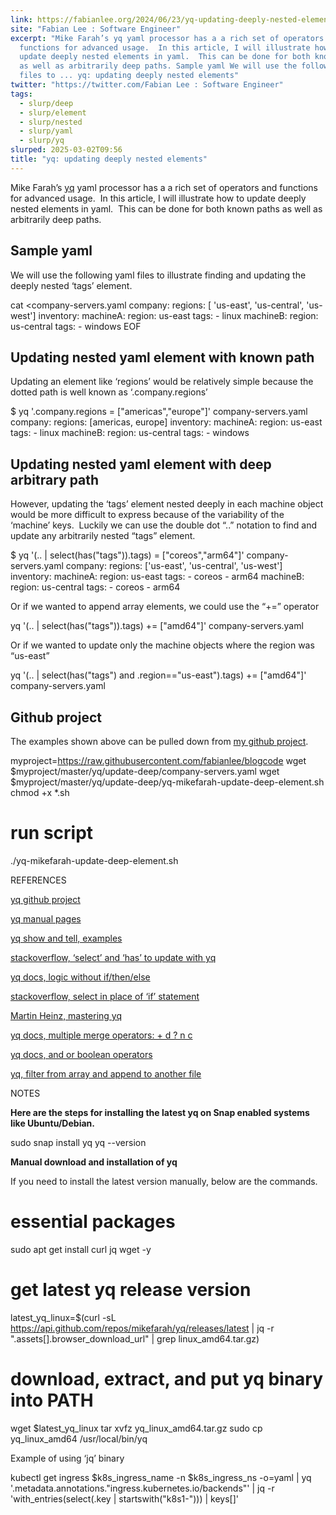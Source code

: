 ```yaml
---
link: https://fabianlee.org/2024/06/23/yq-updating-deeply-nested-elements/
site: "Fabian Lee : Software Engineer"
excerpt: "Mike Farah’s yq yaml processor has a a rich set of operators and
  functions for advanced usage.  In this article, I will illustrate how to
  update deeply nested elements in yaml.  This can be done for both known paths
  as well as arbitrarily deep paths. Sample yaml We will use the following yaml
  files to ... yq: updating deeply nested elements"
twitter: "https://twitter.com/Fabian Lee : Software Engineer"
tags:
  - slurp/deep
  - slurp/element
  - slurp/nested
  - slurp/yaml
  - slurp/yq
slurped: 2025-03-02T09:56
title: "yq: updating deeply nested elements"
---
```


Mike Farah’s [yq](https://github.com/mikefarah/yq) yaml processor has a a rich set of operators and functions for advanced usage.  In this article, I will illustrate how to update deeply nested elements in yaml.  This can be done for both known paths as well as arbitrarily deep paths.

## Sample yaml

We will use the following yaml files to illustrate finding and updating the deeply nested ‘tags’ element.

cat <<EOF >company-servers.yaml
company:
  regions: [ 'us-east', 'us-central', 'us-west']
  inventory:
    machineA:
      region: us-east
      tags:
      - linux
    machineB:
      region: us-central
      tags:
      - windows
EOF

## Updating nested yaml element with known path

Updating an element like ‘regions’ would be relatively simple because the dotted path is well known as ‘.company.regions’

$ yq '.company.regions = ["americas","europe"]' company-servers.yaml 
company:
  regions: [americas, europe]
  inventory:
    machineA:
      region: us-east
      tags:
        - linux
    machineB:
      region: us-central
      tags:
        - windows

## Updating nested yaml element with deep arbitrary path

However, updating the ‘tags’ element nested deeply in each machine object would be more difficult to express because of the variability of the ‘machine<ID>’ keys.  Luckily we can use the double dot “..” notation to find and update any arbitrarily nested “tags” element.

$ yq '(.. | select(has("tags")).tags) = ["coreos","arm64"]' company-servers.yaml
company:
  regions: ['us-east', 'us-central', 'us-west']
  inventory:
    machineA:
      region: us-east
      tags:
        - coreos
        - arm64
    machineB:
      region: us-central
      tags:
        - coreos
        - arm64

Or if we wanted to append array elements, we could use the “+=” operator

yq '(.. | select(has("tags")).tags) += ["amd64"]' company-servers.yaml

Or if we wanted to update only the machine objects where the region was “us-east”

yq '(.. | select(has("tags") and .region=="us-east").tags) += ["amd64"]' company-servers.yaml

## Github project

The examples shown above can be pulled down from [my github project](https://github.com/fabianlee/blogcode/tree/master/yq/update-deep).

myproject=https://raw.githubusercontent.com/fabianlee/blogcode
wget $myproject/master/yq/update-deep/company-servers.yaml
wget $myproject/master/yq/update-deep/yq-mikefarah-update-deep-element.sh
chmod +x *.sh

# run script
./yq-mikefarah-update-deep-element.sh

REFERENCES

[yq github project](https://github.com/mikefarah/yq)

[yq manual pages](https://mikefarah.gitbook.io/yq/)

[yq show and tell, examples](https://github.com/mikefarah/yq/discussions/categories/show-and-tell)

[stackoverflow, ‘select’ and ‘has’ to update with yq](https://stackoverflow.com/questions/71764331/using-yq-to-increment-value-if-field-exists)

[yq docs, logic without if/then/else](https://mikefarah.gitbook.io/yq/usage/tips-and-tricks#logic-without-if-elif-else)

[stackoverflow, select in place of ‘if’ statement](https://stackoverflow.com/questions/69273004/update-a-specific-object-value-under-yaml-based-on-a-condition-using-yq)

[Martin Heinz, mastering yq](https://towardsdatascience.com/yq-mastering-yaml-processing-in-command-line-e1ff5ebc0823)

[yq docs, multiple merge operators: + d ? n c](https://mikefarah.gitbook.io/yq/operators/multiply-merge)

[yq docs, and or boolean operators](https://mikefarah.gitbook.io/yq/operators/boolean-operators)

[yq, filter from array and append to another file](https://github.com/mikefarah/yq/discussions/712)

NOTES

**Here are the steps for installing the latest yq on Snap enabled systems like Ubuntu/Debian.**

sudo snap install yq
yq --version

**Manual download and installation of yq**

If you need to install the latest version manually, below are the commands.

# essential packages
sudo apt get install curl jq wget -y
# get latest yq release version
latest_yq_linux=$(curl -sL https://api.github.com/repos/mikefarah/yq/releases/latest | jq -r ".assets[].browser_download_url" | grep linux_amd64.tar.gz)

# download, extract, and put yq binary into PATH
wget $latest_yq_linux
tar xvfz yq_linux_amd64.tar.gz
sudo cp yq_linux_amd64 /usr/local/bin/yq

Example of using ‘jq’ binary

kubectl get ingress $k8s_ingress_name -n $k8s_ingress_ns -o=yaml | yq '.metadata.annotations."ingress.kubernetes.io/backends"' | jq -r 'with_entries(select(.key | startswith("k8s1-"))) | keys[]'